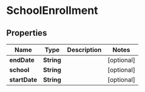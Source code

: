 
# SchoolEnrollment

## Properties
Name | Type | Description | Notes
------------ | ------------- | ------------- | -------------
**endDate** | **String** |  |  [optional]
**school** | **String** |  |  [optional]
**startDate** | **String** |  |  [optional]



